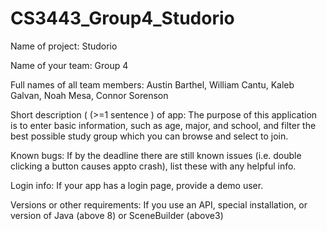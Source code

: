 # CS3443_Group4_Studorio
Name of project: Studorio

Name of your team: Group 4

Full names of all team members: Austin Barthel, William Cantu, Kaleb Galvan, Noah Mesa, Connor Sorenson

Short description ( (>=1 sentence ) of app: The purpose of this application is to enter basic information, such as age, major, and school, and filter the best possible study group which you can browse and select to join.

Known bugs: If by the deadline there are still known issues (i.e. double clicking a button causes appto crash), list these with any helpful info.

Login info: If your app has a login page, provide a demo user.

Versions or other requirements: If you use an API, special installation, or version of Java (above 8) or SceneBuilder (above3)
